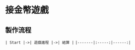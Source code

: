 接金幣遊戲
===================================================
製作流程
---------------------------------------------------
```| Start |->| 遊戲進程 |->| 結算 |```
```|-------|:-----:|------:|```